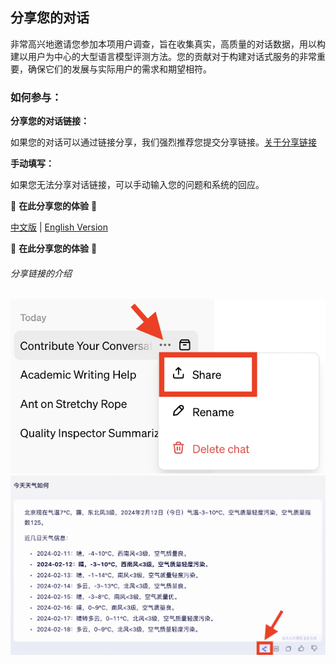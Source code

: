## 分享您的对话

非常高兴地邀请您参加本项用户调查，旨在收集真实，高质量的对话数据，用以构建以用户为中心的大型语言模型评测方法。您的贡献对于构建对话式服务的非常重要，确保它们的发展与实际用户的需求和期望相符。



### 如何参与：

**分享您的对话链接：**

如果您的对话可以通过链接分享，我们强烈推荐您提交分享链接。[关于分享链接](#分享链接的介绍)

**手动填写：**

如果您无法分享对话链接，可以手动输入您的问题和系统的回应。

🚧  **在此分享您的体验**  🚧

[中文版](https://www.wjx.cn/vm/YKqvOL9.aspx#) | [English Version](https://www.wjx.cn/vm/Qc5XIm2.aspx# )

🚧  **在此分享您的体验**  🚧



###### 分享链接的介绍

<center class='half'>
  <img src='./fig/ChatGPT-share.png'>
  <img src='./fig/ERNIE-share.png'>
</center>